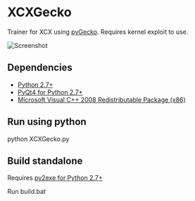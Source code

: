 # XCXGecko
Trainer for XCX using [pyGecko](https://github.com/wiiudev/pyGecko). Requires kernel exploit to use.

![Screenshot](https://raw.githubusercontent.com/mimicax/XCXGecko/master/screenshot.png "Screenshot of XCXGecko")

## Dependencies

* [Python 2.7+](https://www.python.org/downloads/release/python-2711/)
* [PyQt4 for Python 2.7+](https://www.riverbankcomputing.com/software/pyqt/download)
* [Microsoft Visual C++ 2008 Redistributable Package (x86)](http://www.microsoft.com/en-us/download/details.aspx?id=29)


## Run using python

python XCXGecko.py

## Build standalone

Requires [py2exe for Python 2.7+](http://sourceforge.net/projects/py2exe/files/py2exe/0.6.9/)

Run build.bat
